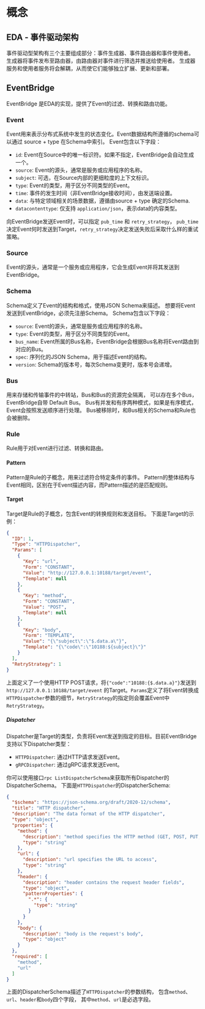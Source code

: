 # 概念

## EDA - 事件驱动架构

事件驱动型架构有三个主要组成部分：事件生成器、事件路由器和事件使用者。
生成器将事件发布至路由器，由路由器对事件进行筛选并推送给使用者。
生成器服务和使用者服务将会解耦，从而使它们能够独立扩展、更新和部署。

## EventBridge

EventBridge 是EDA的实现，提供了Event的过滤、转换和路由功能。

### Event

Event⽤来表⽰分布式系统中发⽣的状态变化。Event数据结构所遵循的schema可以通过 source + type 在Schema中索引。
Event包含以下字段：

- `id`: Event在Source中的唯一标识符。如果不指定，EventBridge会自动生成一个。
- `source`: Event的源头，通常是服务或应用程序的名称。
- `subject`: 可选，在Source内部的更细粒度的上下⽂标识。
- `type`: Event的类型，用于区分不同类型的Event。
- `time`: 事件的发⽣时间（⾮EventBridge接收时间），由发送端设置。
- `data`: 与特定领域相关的场景数据，遵循由source + type 确定的Schema.
- `datacontenttype`: 仅支持 `application/json`，表示data的内容类型。

向EventBridge发送Event时，可以指定 `pub_time` 和 `retry_strategy`，
`pub_time`决定Event何时发送到Target，`retry_strategy`决定发送失败后采取什么样的重试策略。

### Source

Event的源头，通常是一个服务或应用程序，它会生成Event并将其发送到EventBridge。

### Schema

Schema定义了Event的结构和格式，使用JSON Schema来描述。
想要将Event发送到EventBridge，必须先注册Schema。
Schema包含以下字段：

- `source`: Event的源头，通常是服务或应用程序的名称。
- `type`: Event的类型，用于区分不同类型的Event。
- `bus_name`: Event所属的Bus名称，EventBridge会根据Bus名称将Event路由到对应的Bus。
- `spec`: 序列化的JSON Schema，用于描述Event的结构。
- `version`: Schema的版本号，每次Schema变更时，版本号会递增。

### Bus

⽤来存储和传输事件的中转站，Bus和Bus的资源完全隔离，
可以存在多个Bus，EventBridge⾃带 Default Bus。
Bus有并发和有序两种模式，如果是有序模式，Event会按照发送顺序进行处理。
Bus被移除时，和Bus相关的Schema和Rule也会被删除。

### Rule

Rule用于对Event进行过滤、转换和路由。

#### Pattern

Pattern是Rule的⼦概念，⽤来过滤符合特定条件的事件。
Pattern的整体结构与Event相同，区别在于Event描述内容，⽽Pattern描述的是匹配规则。

#### Target

Target是Rule的⼦概念，包含Event的转换规则和发送目标。
下面是Target的示例：

```json
{
  "ID": 1,
  "Type": "HTTPDispatcher",
  "Params": [
    {
      "Key": "url",
      "Form": "CONSTANT",
      "Value": "http://127.0.0.1:10188/target/event",
      "Template": null
    },
    {
      "Key": "method",
      "Form": "CONSTANT",
      "Value": "POST",
      "Template": null
    },
    {
      "Key": "body",
      "Form": "TEMPLATE",
      "Value": "{\"subject\":\"$.data.a\"}",
      "Template": "{\"code\":\"10188:${subject}\"}"
    }
  ],
  "RetryStrategy": 1
}
```

上面定义了一个使用HTTP POST请求，将`{"code":"10188:{$.data.a}"}`发送到`http://127.0.0.1:10188/target/event`
的Target。`Params`定义了将Event转换成`HTTPDispatcher`参数的细节，`RetryStrategy`的指定则会覆盖Event中`RetryStrategy`。

##### Dispatcher

Dispatcher是Target的类型，负责将Event发送到指定的目标。目前EventBridge支持以下Dispatcher类型：

- `HTTPDispatcher`: 通过HTTP请求发送Event。
- `gRPCDispatcher`: 通过gRPC请求发送Event。

你可以使用接口`rpc ListDispatcherSchema`来获取所有Dispatcher的DispatcherSchema。
下面是`HTTPDispatcher`的DispatcherSchema:

```json
{
  "$schema": "https://json-schema.org/draft/2020-12/schema",
  "title": "HTTP dispatcher",
  "description": "The data format of the HTTP dispatcher",
  "type": "object",
  "properties": {
    "method": {
      "description": "method specifies the HTTP method (GET, POST, PUT, etc.)",
      "type": "string"
    },
    "url": {
      "description": "url specifies the URL to access",
      "type": "string"
    },
    "header": {
      "description": "header contains the request header fields",
      "type": "object",
      "patternProperties": {
        ".*": {
          "type": "string"
        }
      }
    },
    "body": {
      "description": "body is the request's body",
      "type": "object"
    }
  },
  "required": [
    "method",
    "url"
  ]
}
```

上面的DispatcherSchema描述了`HTTPDispatcher`的参数结构，
包含`method`、`url`、`header`和`body`四个字段， 其中`method`、`url`是必选字段。
